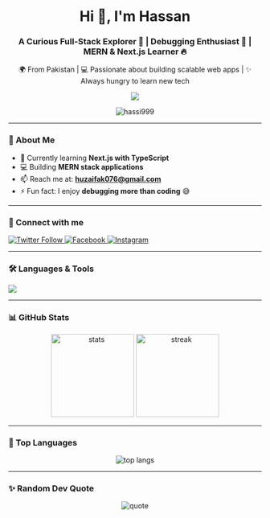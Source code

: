 <h1 align="center">Hi 👋, I'm Hassan</h1>
<h3 align="center">A Curious Full-Stack Explorer 🚀 | Debugging Enthusiast 🐞 | MERN & Next.js Learner 🔥</h3>

<p align="center">
  🌍 From Pakistan | 💻 Passionate about building scalable web apps | ✨ Always hungry to learn new tech
</p>

<p align="center">
  <a href="https://beautiful-responsive-portfolio-5uc22gi35.vercel.app/">
    <img src="https://img.shields.io/badge/🌐 Visit%20My%20Portfolio-0A66C2?style=for-the-badge&logo=vercel&logoColor=white" />
  </a>
</p>

<p align="center">
  <img src="https://komarev.com/ghpvc/?username=hassi999&label=Profile%20views&color=0e75b6&style=flat" alt="hassi999" />
</p>

---

### 🌟 About Me  
- 🌱 Currently learning **Next.js with TypeScript**  
- 💻 Building **MERN stack applications**  
- 📫 Reach me at: **huzaifak076@gmail.com**  
- ⚡ Fun fact: I enjoy **debugging more than coding** 😅  

---

### 🤝 Connect with me  
<p align="left">
<a href="https://twitter.com/rtzz_999" target="blank">
  <img src="https://img.shields.io/twitter/follow/hassi_999?logo=twitter&style=for-the-badge" alt="Twitter Follow" />
</a>
<a href="https://fb.com/profile.php?id=100037098759322" target="blank">
  <img src="https://img.shields.io/badge/Facebook-%231877F2.svg?&style=for-the-badge&logo=facebook&logoColor=white" alt="Facebook"/>
</a>
<a href="https://instagram.com/hassi_999" target="blank">
  <img src="https://img.shields.io/badge/Instagram-%23E4405F.svg?&style=for-the-badge&logo=instagram&logoColor=white" alt="Instagram"/>
</a>
</p>

---

### 🛠️ Languages & Tools  
<p align="left">
  <img src="https://skillicons.dev/icons?i=html,css,js,react,nextjs,nodejs,express,mongodb,tailwind,git,cpp" />
</p>

---

### 📊 GitHub Stats  
<p align="center">
  <img src="https://github-readme-stats.vercel.app/api?username=hassi999&show_icons=true&theme=radical&cache_seconds=86400" alt="stats" height="165"/>
  <img src="https://github-readme-streak-stats.herokuapp.com/?user=hassi999&theme=radical" alt="streak" height="165"/>
</p>

---

### 🚀 Top Languages  
<p align="center">
  <img src="https://github-readme-stats.vercel.app/api/top-langs/?username=hassi999&layout=compact&theme=radical&cache_seconds=86400" alt="top langs" />
</p>

---

### ✨ Random Dev Quote  
<p align="center">
  <img src="https://quotes-github-readme.vercel.app/api?type=horizontal&theme=radical" alt="quote"/>
</p>
